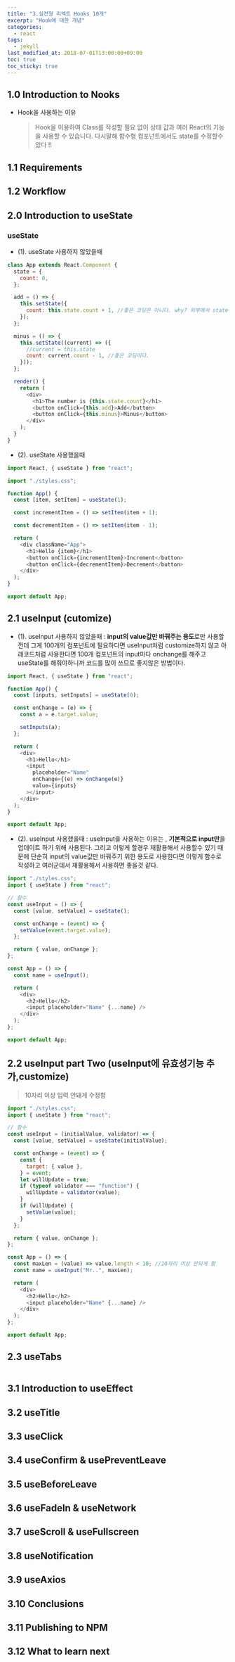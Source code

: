 ```yaml
---
title: "3.실전형 리액트 Hooks 10개"
excerpt: "Hook에 대한 개념"
categories:
  - react
tags:
  - jekyll
last_modified_at: 2018-07-01T13:00:00+09:00
toc: true
toc_sticky: true
---
```


## 1.0 Introduction to Nooks

- Hook을 사용하는 이유
  > Hook을 이용하여 Class를 작성할 필요 없이 상태 값과 여러 React의 기능을 사용할 수 있습니다.
  > 다시말해 함수형 컴포넌트에서도 state를 수정할수 있다 !!

## 1.1 Requirements

## 1.2 Workflow

## 2.0 Introduction to useState

### useState

- (1). useState 사용하지 않았을때

```js
class App extends React.Component {
  state = {
    count: 0,
  };

  add = () => {
    this.setState({
      count: this.state.count + 1, //좋은 코딩은 아니다. why? 외부에서 state를 의존하기 때문에 좋은방법이 아니다.
    });
  };

  minus = () => {
    this.setState((current) => ({
      //current = this.state
      count: current.count - 1, //좋은 코딩이다.
    }));
  };

  render() {
    return (
      <div>
        <h1>The number is {this.state.count}</h1>
        <button onClick={this.add}>Add</button>
        <button onClick={this.minus}>Minus</button>
      </div>
    );
  }
}
```

- (2). useState 사용했을때

```js
import React, { useState } from "react";

import "./styles.css";

function App() {
  const [item, setItem] = useState(1);

  const incrementItem = () => setItem(item + 1);

  const decrementItem = () => setItem(item - 1);

  return (
    <div className="App">
      <h1>Hello {item}</h1>
      <button onClick={incrementItem}>Increment</button>
      <button onClick={decrementItem}>Decrement</button>
    </div>
  );
}

export default App;
```

## 2.1 useInput (cutomize)

- (1). useInput 사용하지 않았을때 : **input의 value값만 바꿔주는 용도**로만 사용할껀데 그게 100개의 컴포넌트에 필요하다면 useInput처럼 customize하지 않고 아래코드처럼 사용한다면 100개 컴포넌트의 input마다 onchange를 해주고 useState를 해줘야하니까 코드를 많이 쓰므로 좋지않은 방법이다.

```js
import React, { useState } from "react";

function App() {
  const [inputs, setInputs] = useState(0);

  const onChange = (e) => {
    const a = e.target.value;

    setInputs(a);
  };

  return (
    <div>
      <h1>Hello</h1>
      <input
        placeholder="Name"
        onChange={(e) => onChange(e)}
        value={inputs}
      ></input>
    </div>
  );
}

export default App;
```

- (2). useInput 사용했을때 : useInput을 사용하는 이유는 , **기본적으로 input만**을 업데이트 하기 위해 사용된다. 그리고 이렇게 할경우 재활용해서 사용할수 있기 때문에 단순히 input의 value값만 바꿔주기 위한 용도로 사용한다면 이렇게 함수로 작성하고 여러군데서 재활용해서 사용하면 좋을것 같다.

```js
import "./styles.css";
import { useState } from "react";

// 함수
const useInput = () => {
  const [value, setValue] = useState();

  const onChange = (event) => {
    setValue(event.target.value);
  };

  return { value, onChange };
};

const App = () => {
  const name = useInput();

  return (
    <div>
      <h2>Hello</h2>
      <input placeholder="Name" {...name} />
    </div>
  );
};

export default App;
```

## 2.2 useInput part Two (useInput에 유효성기능 추가,customize)

> 10자리 이상 입력 안돼게 수정함

```js
import "./styles.css";
import { useState } from "react";

// 함수
const useInput = (initialValue, validator) => {
  const [value, setValue] = useState(initialValue);

  const onChange = (event) => {
    const {
      target: { value },
    } = event;
    let willUpdate = true;
    if (typeof validator === "function") {
      willUpdate = validator(value);
    }
    if (willUpdate) {
      setValue(value);
    }
  };

  return { value, onChange };
};

const App = () => {
  const maxLen = (value) => value.length < 10; //10자리 이상 안되게 함
  const name = useInput("Mr..", maxLen);

  return (
    <div>
      <h2>Hello</h2>
      <input placeholder="Name" {...name} />
    </div>
  );
};

export default App;
```

## 2.3 useTabs

```js
```

## 3.1 Introduction to useEffect

## 3.2 useTitle

## 3.3 useClick

## 3.4 useConfirm & usePreventLeave

## 3.5 useBeforeLeave

## 3.6 useFadeIn & useNetwork

## 3.7 useScroll & useFullscreen

## 3.8 useNotification

## 3.9 useAxios

## 3.10 Conclusions

## 3.11 Publishing to NPM

## 3.12 What to learn next
